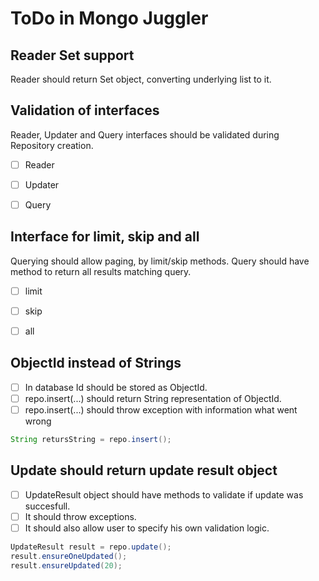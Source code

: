 ToDo in Mongo Juggler
=======================

Reader Set support
------------------
Reader should return Set object, converting underlying list to it.


Validation of interfaces
------------------------
Reader, Updater and Query interfaces should be validated during Repository creation.
- [ ] Reader
- [ ] Updater
- [ ] Query


Interface for limit, skip and all
---------------------------------
Querying should allow paging, by limit/skip methods.
Query should have method to return all results matching query.
- [ ] limit
- [ ] skip
- [ ] all


ObjectId instead of Strings
---------------------------
- [ ] In database Id should be stored as ObjectId.
- [ ] repo.insert(...) should return String representation of ObjectId.
- [ ] repo.insert(...) should throw exception with information what went wrong
```java
String retursString = repo.insert();
```

Update should return update result object
-----------------------------------------
- [ ] UpdateResult object should have methods to validate if update was succesfull.
- [ ] It should throw exceptions.
- [ ] It should also allow user to specify his own validation logic.
```java
UpdateResult result = repo.update();
result.ensureOneUpdated();
result.ensureUpdated(20);
```



